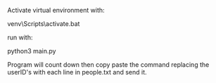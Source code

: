 Activate virtual environment with:

venv\Scripts\activate.bat


run with:

python3 main.py


Program will count down then copy paste the command replacing the userID's with each line in people.txt and send it.
